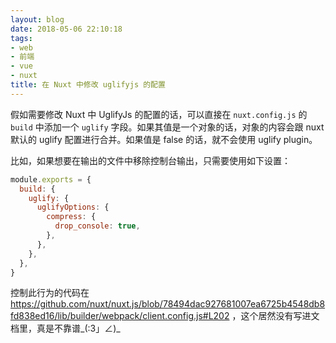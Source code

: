 ```yaml
---
layout: blog
date: 2018-05-06 22:10:18
tags:
- web
- 前端
- vue
- nuxt
title: 在 Nuxt 中修改 uglifyjs 的配置
---
```


假如需要修改 Nuxt 中 UglifyJs 的配置的话，可以直接在 `nuxt.config.js` 的 `build` 中添加一个 `uglify` 字段。如果其值是一个对象的话，对象的内容会跟 nuxt 默认的 uglify 配置进行合并。如果值是 false 的话，就不会使用 uglify plugin。

比如，如果想要在输出的文件中移除控制台输出，只需要使用如下设置：
```js
module.exports = {
  build: {
    uglify: {
      uglifyOptions: {
        compress: {
          drop_console: true,
        },
      },
    },
  },
}
```

控制此行为的代码在 https://github.com/nuxt/nuxt.js/blob/78494dac927681007ea6725b4548db8fd838ed16/lib/builder/webpack/client.config.js#L202 ，这个居然没有写进文档里，真是不靠谱\_(:3」∠)\_
